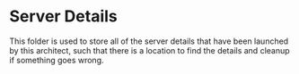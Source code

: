 # Server Details

This folder is used to store all of the server details that have been launched by this architect, such that there is a location to find the details and cleanup if something goes wrong. 